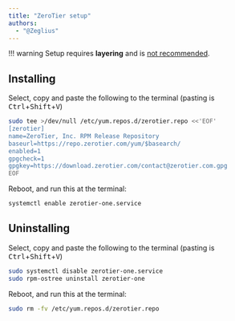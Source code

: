 ```yaml
---
title: "ZeroTier setup"
authors:
  - "@Zeglius"
---
```


!!! warning
    Setup requires **layering** and is [not recommended](/Installing_and_Managing_Software/rpm-ostree/#major-caveats-using-rpm-ostree).

## Installing

Select, copy and paste the following to the terminal (pasting is <kbd>Ctrl</kbd>+<kbd>Shift</kbd>+<kbd>V</kbd>)

```sh
sudo tee >/dev/null /etc/yum.repos.d/zerotier.repo <<'EOF'
[zerotier]
name=ZeroTier, Inc. RPM Release Repository
baseurl=https://repo.zerotier.com/yum/$basearch/
enabled=1
gpgcheck=1
gpgkey=https://download.zerotier.com/contact@zerotier.com.gpg
EOF
```

Reboot, and run this at the terminal:

```sh
systemctl enable zerotier-one.service
```

## Uninstalling

Select, copy and paste the following to the terminal (pasting is <kbd>Ctrl</kbd>+<kbd>Shift</kbd>+<kbd>V</kbd>)

```sh
sudo systemctl disable zerotier-one.service
sudo rpm-ostree uninstall zerotier-one
```

Reboot, and run this at the terminal:

```sh
sudo rm -fv /etc/yum.repos.d/zerotier.repo
```
